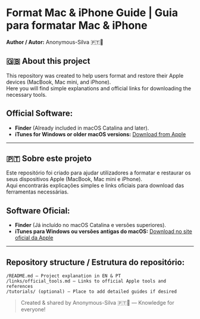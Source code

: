 
# Format Mac & iPhone Guide | Guia para formatar Mac & iPhone

**Author / Autor:** Anonymous-Silva 🇵🇹🚀  

## 🇬🇧 About this project
This repository was created to help users format and restore their Apple devices (MacBook, Mac mini, and iPhone).  
Here you will find simple explanations and official links for downloading the necessary tools.  

## Official Software:
- **Finder** (Already included in macOS Catalina and later).  
- **iTunes for Windows or older macOS versions:** [Download from Apple](https://www.apple.com/itunes/download/)  

---

## 🇵🇹 Sobre este projeto
Este repositório foi criado para ajudar utilizadores a formatar e restaurar os seus dispositivos Apple (MacBook, Mac mini e iPhone).  
Aqui encontrarás explicações simples e links oficiais para download das ferramentas necessárias.  

## Software Oficial:
- **Finder** (Já incluído no macOS Catalina e versões superiores).  
- **iTunes para Windows ou versões antigas do macOS:** [Download no site oficial da Apple](https://www.apple.com/itunes/download/)  

---

## Repository structure / Estrutura do repositório:
```
/README.md — Project explanation in EN & PT
/links/official_tools.md — Links to official Apple tools and references
/tutorials/ (optional) — Place to add detailed guides if desired
```
> Created & shared by Anonymous-Silva 🇵🇹🚀 — Knowledge for everyone!
